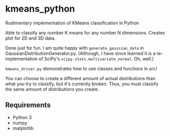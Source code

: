 # kmeans_python
Rudimentary implementation of KMeans classification in Python

Able to classify any number K means for any number N dimensions.
Creates plot for 2D and 3D data.

Done just for fun. I am quite happy with `generate_gaussian_data` in GaussianDistributionGenerator.py.
(Although, I have since learned it is a re-implementation of SciPy's `scipy.stats.multivariate_normal`. Oh, well.)

`kmeans_driver.py` demonstrates how to use classes and functions in src/

You can choose to create a different amount of actual distributions than what you try to classify, but it's currently broken.
Thus, you must classify the same amount of distributions you create.

## Requirements
+ Python 3
+ numpy
+ matplotlib
